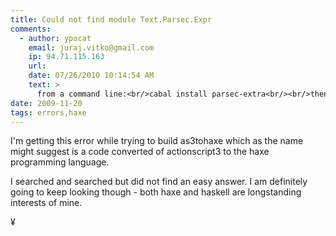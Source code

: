 ```yaml
---
title: Could not find module Text.Parsec.Expr 
comments:
  - author: ypocat
    email: juraj.vitko@gmail.com
    ip: 94.71.115.163
    url:
    date: 07/26/2010 10:14:54 AM
    text: >
      from a command line:<br/>cabal install parsec-extra<br/><br/>then in as3tohaxe/build, add to the second command:<br/>-hide-package mtl<br/>
date: 2009-11-20
tags: errors,haxe
---
```

I'm getting this error while trying to build as3tohaxe which as the name might suggest is a code converted of actionscript3 to the haxe programming language.

I searched and searched but did not find an easy answer. I am definitely going to keep looking though - both haxe and haskell are longstanding interests of mine.

¥

